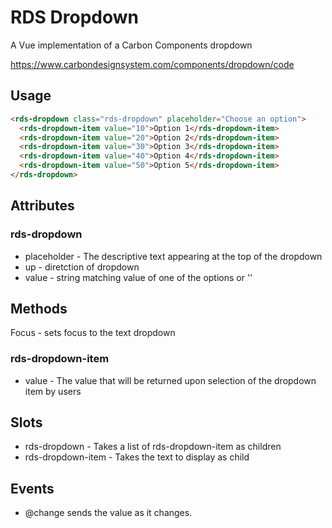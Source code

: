 # RDS Dropdown

A Vue implementation of a Carbon Components dropdown

https://www.carbondesignsystem.com/components/dropdown/code

## Usage

```html
<rds-dropdown class="rds-dropdown" placeholder="Choose an option">
  <rds-dropdown-item value="10">Option 1</rds-dropdown-item>
  <rds-dropdown-item value="20">Option 2</rds-dropdown-item>
  <rds-dropdown-item value="30">Option 3</rds-dropdown-item>
  <rds-dropdown-item value="40">Option 4</rds-dropdown-item>
  <rds-dropdown-item value="50">Option 5</rds-dropdown-item>
</rds-dropdown>
```

## Attributes

### rds-dropdown

- placeholder - The descriptive text appearing at the top of the dropdown
- up - diretction of dropdown
- value - string matching value of one of the options or ''

## Methods

Focus - sets focus to the text dropdown

### rds-dropdown-item

- value - The value that will be returned upon selection of the dropdown item by users

## Slots

- rds-dropdown - Takes a list of rds-dropdown-item as children
- rds-dropdown-item - Takes the text to display as child

## Events

- @change sends the value as it changes.
